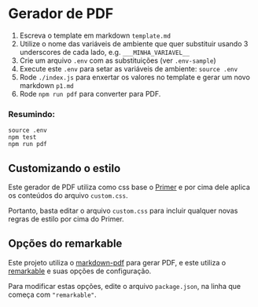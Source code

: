 # Gerador de PDF

1. Escreva o template em markdown ```template.md```
2. Utilize o nome das variáveis de ambiente que quer substituir usando 3
underscores de cada lado, e.g. ```___MINHA_VARIAVEL__```
3. Crie um arquivo ```.env``` com as substituições (ver ```.env-sample```)
4. Execute este ```.env``` para setar as variáveis de ambiente: ```source .env```
5. Rode ```./index.js``` para enxertar os valores no template e gerar um novo
markdown ```p1.md```
6. Rode ```npm run pdf``` para converter para PDF.

### Resumindo:

```
source .env
npm test
npm run pdf
```

## Customizando o estilo

Este gerador de PDF utiliza como css base o [Primer](http://primercss.io/) e
por cima dele aplica os conteúdos do arquivo ```custom.css```.

Portanto, basta editar o arquivo ```custom.css``` para incluir qualquer novas
regras de estilo por cima do Primer.

## Opções do remarkable

Este projeto utiliza o [markdown-pdf](https://www.npmjs.com/package/markdown-pdf)
para gerar PDF, e este utiliza o [remarkable](https://www.npmjs.com/package/remarkable)
e suas opções de configuração.

Para modificar estas opções, edite o arquivo ```package.json```, na linha que
começa com ```"remarkable"```.
